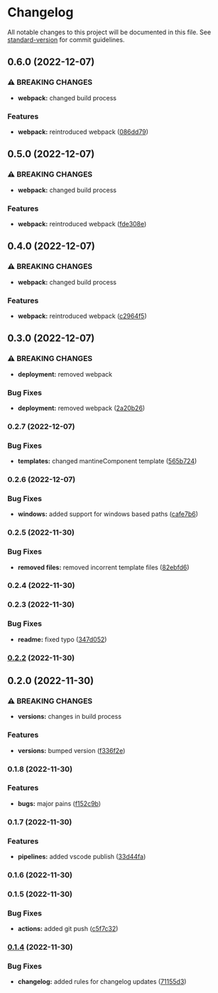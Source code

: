 # Changelog

All notable changes to this project will be documented in this file. See [standard-version](https://github.com/conventional-changelog/standard-version) for commit guidelines.

## 0.6.0 (2022-12-07)


### ⚠ BREAKING CHANGES

* **webpack:** changed build process

### Features

* **webpack:** reintroduced webpack ([086dd79](https://github.com/simpel/little-template-maker/commit/086dd795c099ef75177074611447399d1c640b07))

## 0.5.0 (2022-12-07)


### ⚠ BREAKING CHANGES

* **webpack:** changed build process

### Features

* **webpack:** reintroduced webpack ([fde308e](https://github.com/simpel/little-template-maker/commit/fde308ec4ce02e48fa0d509c95efded31e8cd1ae))

## 0.4.0 (2022-12-07)


### ⚠ BREAKING CHANGES

* **webpack:** changed build process

### Features

* **webpack:** reintroduced webpack ([c2964f5](https://github.com/simpel/little-template-maker/commit/c2964f54f4119e5743a29dbb8a5c426a43d5b98d))

## 0.3.0 (2022-12-07)


### ⚠ BREAKING CHANGES

* **deployment:** removed webpack

### Bug Fixes

* **deployment:** removed webpack ([2a20b26](https://github.com/simpel/little-template-maker/commit/2a20b26a57047f0fa1cf1d14eff5cf6f0a1173b5))

### 0.2.7 (2022-12-07)


### Bug Fixes

* **templates:** changed mantineComponent template ([565b724](https://github.com/simpel/little-template-maker/commit/565b724ad709423b2dea035c5a1598d221ed8004))

### 0.2.6 (2022-12-07)


### Bug Fixes

* **windows:** added support for windows based paths ([cafe7b6](https://github.com/simpel/little-template-maker/commit/cafe7b68cbded2138cbb1d4134a8bcc2f74f8249))

### 0.2.5 (2022-11-30)


### Bug Fixes

* **removed files:** removed incorrent template files ([82ebfd6](https://github.com/simpel/little-template-maker/commit/82ebfd6b68d55b29c67d5269dadf61f7d4ad6b48))

### 0.2.4 (2022-11-30)

### 0.2.3 (2022-11-30)


### Bug Fixes

* **readme:** fixed typo ([347d052](https://github.com/simpel/little-template-maker/commit/347d052558a400f2e696dc339f6856f964fad744))

### [0.2.2](https://github.com/simpel/little-template-maker/compare/v0.2.0...v0.2.2) (2022-11-30)

## 0.2.0 (2022-11-30)


### ⚠ BREAKING CHANGES

* **versions:** changes in build process

### Features

* **versions:** bumped version ([f336f2e](https://github.com/simpel/little-template-maker/commit/f336f2e1f46f68d6224421082e855452640c35a2))

### 0.1.8 (2022-11-30)


### Features

* **bugs:** major pains ([f152c9b](https://github.com/simpel/little-template-maker/commit/f152c9b3bd9a2a2275af72d4796e388ec7c80c11))

### 0.1.7 (2022-11-30)


### Features

* **pipelines:** added vscode publish ([33d44fa](https://github.com/simpel/little-template-maker/commit/33d44faf94c8813550410e65ba7d298903a718c2))

### 0.1.6 (2022-11-30)

### 0.1.5 (2022-11-30)


### Bug Fixes

* **actions:** added git push ([c5f7c32](https://github.com/simpel/little-template-maker/commit/c5f7c3291b72b467a727aedf4772866ed0539ad2))

### [0.1.4](https://github.com/simpel/little-template-maker/commit/compare/v0.1.3...v0.1.4) (2022-11-30)


### Bug Fixes

* **changelog:** added rules for changelog updates ([71155d3](https://github.com/simpel/little-template-maker/commit/71155d3ebf9bb5c169e78b391a7df77478859a08))
